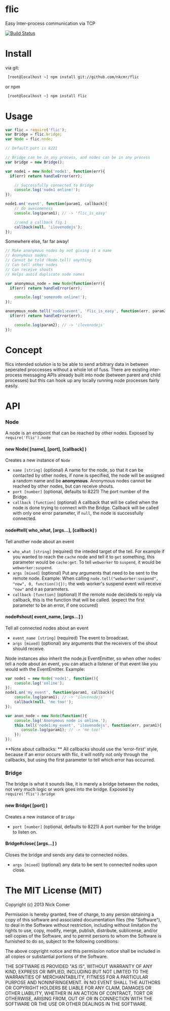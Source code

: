 # flic
Easy Inter-process communication via TCP

[![Build Status](https://travis-ci.org/nkcmr/flic.png?branch=master)](https://travis-ci.org/nkcmr/flic)

# Install
via git:
```bash
 [root@localhost ~] npm install git://github.com/nkcmr/flic
```

or npm
```bash
 [root@localhost ~] npm install flic
```

# Usage
```javascript
var flic = require('flic');
var Bridge = flic.bridge;
var Node = flic.node;

// Default port is 8221

// Bridge can be in any process, and nodes can be in any process
var bridge = new Bridge();

var node1 = new Node('node1', function(err){
  if(err) return handleError(err);

	// Successfully connected to Bridge
	console.log('node1 online!');
});

node1.on('event', function(param1, callback){
	// do awesomeness	
	console.log(param1); // -> 'flic_is_easy'

	//send a callback fig.1
	callback(null, 'ilovenodejs');
});
```
Somewhere else, far far away!

```javascript
// Make anonymous nodes by not giving it a name
// Anonymous nodes:
// Cannot be told (Node.tell) anything
// Can tell other nodes
// Can receive shouts
// Helps avoid duplicate node names

var anonymous_node = new Node(function(err){
  if(err) return handleError(err);

	console.log('somenode online!');
});

anonymous_node.tell('node1:event', 'flic_is_easy', function(err, param2){
  if(err) return handleError(err);

	console.log(param2); // -> 'ilovenodejs'
});

```

# Concept
flics intended solution is to be able to send arbitrary data in between seperated proccesses without a whole lot of fuss. There are existing inter-process messaging APIs already built into node (between parent and child processes) but this can hook up any locally running node processes fairly easily.

# API
### Node
A node is an endpoint that can be reached by other nodes. Exposed by `require('flic').node`
#### new Node( [name], [port], [callback] )
Creates a new instance of `Node`

- `name [string]` (optional) A name for the node, so that it can be contacted by other nodes, if none is specified, the node will be assigned a random name and be **anonymous**. Anonymous nodes cannot be reached by other nodes, but can receive shouts.
- `port [number]` (optional, defaults to 8221) The port number of the Bridge.
- `callback [function]` (optional) A callback that will be called when the node is done trying to connect with the Bridge. Callback will be called with only one error parameter, if `null`, the node is successfully connected.

#### node#tell( who_what, [args...], [callback] )
Tell another node about an event

- `who_what [string]` (required) the inteded target of the tell. For example if you wanted to reach the `cache` node and tell it to `get` something, this parameter would be `cache:get`. To tell `webworker` to `suspend`, it would be `webworker:suspend`.
- `args [mixed]` (optional) Put any arguments that need to be sent to the remote node. Example: When calling `node.tell("webworker:suspend", "now", 0, function(){});` the web worker's suspend event will receive `"now"` and `0` as parameters.
- `callback [function]` (optional) If the remote node decideds to reply via callback, this is the function that will be called. (expect the first parameter to be an error, if one occured)

#### node#shout( event_name, [args...] )
Tell all connected nodes about an event

- `event_name [string]` (required) The event to broadcast.
- `args [mixed]` (optional) any arguments that the receivers of the shout should receive.

Node instances also inherit the node.js EventEmitter, so when other nodes tell a node about an event, you can attach a listener of that event like you would with the EventEmitter. Example:

```javascript
var node1 = new Node('node1', function(){ 
    console.log('online'); 
});
node1.on('my_event', function(param1, callback){
    console.log(param1); // -> 'ilovenodejs'
    callback(null, 'me too!');
});

var anon_node = new Node(function(){
    console.log('Anonymous node is online.');
    this.tell('node1:my_event', 'ilovenodejs', function(err, param1){
       console.log(param1); // -> 'me too!' 
    });
});
```

**Note about callbacks: ** All callbacks should use the 'error-first' style, because if an error occurs with flic, it will notify not only through the callbacks, but using the first parameter to tell which error has occurred.

### Bridge

The bridge is what it sounds like, it is merely a bridge between the nodes, not very much logic or work goes into the bridge. Exposed by `require('flic').bridge`

#### new Bridge( [port] )
Creates a new instance of `Bridge`

- `port [number]` (optional, defaults to 8221) A port number for the bridge to listen on.

#### Bridge#close( [args...] )
Closes the bridge and sends any data to connected nodes.

- `args [mixed]` (optional) any data to be sent to connected nodes upon close.

# The MIT License (MIT)

Copyright (c) 2013 Nick Comer

Permission is hereby granted, free of charge, to any person obtaining a copy
of this software and associated documentation files (the "Software"), to deal
in the Software without restriction, including without limitation the rights
to use, copy, modify, merge, publish, distribute, sublicense, and/or sell
copies of the Software, and to permit persons to whom the Software is
furnished to do so, subject to the following conditions:

The above copyright notice and this permission notice shall be included in all
copies or substantial portions of the Software.

THE SOFTWARE IS PROVIDED "AS IS", WITHOUT WARRANTY OF ANY KIND, EXPRESS OR
IMPLIED, INCLUDING BUT NOT LIMITED TO THE WARRANTIES OF MERCHANTABILITY,
FITNESS FOR A PARTICULAR PURPOSE AND NONINFRINGEMENT. IN NO EVENT SHALL THE
AUTHORS OR COPYRIGHT HOLDERS BE LIABLE FOR ANY CLAIM, DAMAGES OR OTHER
LIABILITY, WHETHER IN AN ACTION OF CONTRACT, TORT OR OTHERWISE, ARISING FROM,
OUT OF OR IN CONNECTION WITH THE SOFTWARE OR THE USE OR OTHER DEALINGS IN THE
SOFTWARE.
